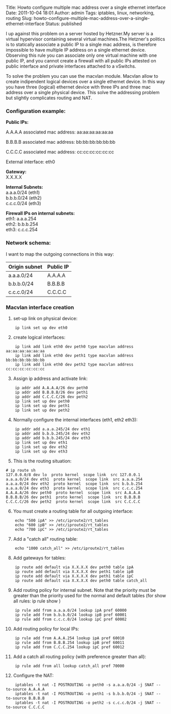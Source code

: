 Title: Howto configure multiple mac address over a single ethernet interface
Date: 2011-10-04 18:01
Author: admin
Tags: iptables, linux, networking, routing
Slug: howto-configure-multiple-mac-address-over-a-single-ethernet-interface
Status: published

I up against this problem on a server hosted by Hetzner.My server is a
virtual hypervisor containing several virtual machines.The Hetzner's
politics is to statically associate a public IP to a single mac address,
is therefore impossible to have multiple IP address on a single ethernet
device.  Observing this rule you can associate only one virtual machine
with one public IP, and you cannot create a firewall with all public IPs
attested on public interface and private interfaces attached to a
vSwitchs.

To solve the problem you can use the macvlan module. Macvlan allow to
create indipendent logical devices over a single ethernet device. In
this way you have three (logical) ethernet device with three IPs and
three mac address over a single physical device. This solve the
addressing problem but slightly complicates routing and NAT.

### Configuration example:  

**Public IPs:**  
  
A.A.A.A associated mac address: aa:aa:aa:aa:aa:aa  
  
B.B.B.B associated mac address: bb:bb:bb:bb:bb:bb  
  
C.C.C.C associated mac address: cc:cc:cc:cc:cc:cc  
  
External interface: eth0  

**Gateway:**  
X.X.X.X

**Internal Subnets:**  
a.a.a.0/24 (eth1)  
b.b.b.0/24 (eth2)  
c.c.c.0/24 (eth3)

**Firewall IPs on internal subnets:**  
eth1: a.a.a.254  
eth2: b.b.b.254  
eth3: c.c.c.254

### Network schema:  

I want to map the outgoing connections in this way:

|**Origin subnet**|**Public IP**|
|-----------------|-------------|
|a.a.a.0/24|A.A.A.A|
|b.b.b.0/24|B.B.B.B|
|c.c.c.0/24|C.C.C.C|

### Macvlan interface creation

1. set-up link on physical device:

```
    ip link set up dev eth0
```

2. create logical interfaces:

```
    ip link add link eth0 dev peth0 type macvlan address aa:aa:aa:aa:aa:aa
    ip link add link eth0 dev peth1 type macvlan address bb:bb:bb:bb:bb:bb
    ip link add link eth0 dev peth2 type macvlan address cc:cc:cc:cc:cc:cc
```

3. Assign ip address and activate link:

```
    ip addr add A.A.A.A/26 dev peth0
    ip addr add B.B.B.B/26 dev peth1
    ip addr add C.C.C.C/26 dev peth2
    ip link set up dev peth0
    ip link set up dev peth1
    ip link set up dev peth2
```

4. Normally configure the internal interfaces (eth1, eth2 eth3):

```
    ip addr add a.a.a.245/24 dev eth1
    ip addr add b.b.b.245/24 dev eth2
    ip addr add b.b.b.245/24 dev eth3
    ip link set up dev eth1
    ip link set up dev eth2
    ip link set up dev eth3
```

5. This is the routing situation:

```
# ip route sh
127.0.0.0/8 dev lo  proto kernel  scope link  src 127.0.0.1
a.a.a.0/24 dev eth1  proto kernel  scope link  src a.a.a.254
a.a.a.0/24 dev eth2  proto kernel  scope link  src b.b.b.254
a.a.a.0/24 dev eth3  proto kernel  scope link  src c.c.c.254
A.A.A.A/26 dev peth0  proto kernel  scope link  src A.A.A.A
B.B.B.B/26 dev peth1  proto kernel  scope link  src B.B.B.B
C.C.C.C/26 dev peth2  proto kernel  scope link  src C.C.C.C
```

6. You must create a routing table for all outgoing interface:

```
    echo "500 ipA" >> /etc/iproute2/rt_tables
    echo "600 ipB" >> /etc/iproute2/rt_tables
    echo "700 ipC" >> /etc/iproute2/rt_tables
```

7. Add a "catch all" routing table:

```
    echo "1000 catch_all" >> /etc/iproute2/rt_tables
```

8. Add gateways for tables:

```
    ip route add default via X.X.X.X dev peth0 table ipA
    ip route add default via X.X.X.X dev peth1 table ipB
    ip route add default via X.X.X.X dev peth1 table ipC
    ip route add default via X.X.X.X dev peth0 table catch_all
```

9. Add routing policy for internal subnet. Note that the priority must
be greater than the priority used for the normal and default tables (for
show all rules: ip rule show )

```
    ip rule add from a.a.a.0/24 lookup ipA pref 60000
    ip rule add from b.b.b.0/24 lookup ipB pref 60001
    ip rule add from c.c.c.0/24 lookup ipC pref 60002
```

10. Add routing policy for local IPs:

```
    ip rule add from A.A.A.254 lookup ipA pref 60010
    ip rule add from B.B.B.254 lookup ipB pref 60011
    ip rule add from C.C.C.254 lookup ipC pref 60012
```

11. Add a catch all routing policy (with preference greater than all):

```
    ip rule add from all lookup catch_all pref 70000
```

12. Configure the NAT:

```
    iptables -t nat -I POSTROUTING -o peth0 -s a.a.a.0/24 -j SNAT --to-source A.A.A.A
    iptables -t nat -I POSTROUTING -o peth1 -s b.b.b.0/24 -j SNAT --to-source B.B.B.B
    iptables -t nat -I POSTROUTING -o peth2 -s c.c.c.0/24 -j SNAT --to-source C.C.C.C
```
